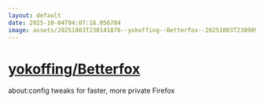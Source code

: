 ```yaml
---
layout: default
date: 2025-10-04T04:07:18.056784
image: assets/20251003T230141876--yokoffing--Betterfox--20251003T230909610--cropped.png
---
```


# [yokoffing/Betterfox](https://github.com/yokoffing/Betterfox)

about:config tweaks for faster, more private Firefox

